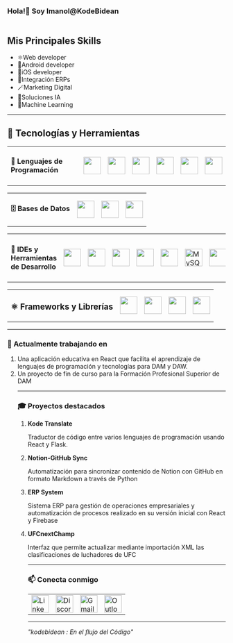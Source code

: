 <h3> Hola!👋 Soy Imanol@KodeBidean </h3>

<img src=""></img>

<h2>Mis Principales Skills</h2>  

<ul>
  <li>⚛️Web developer</li>
  <li>📱Android developer</li>
  <li>🍏iOS developer</li>
  <li>🏢Integración ERPs</li>
  <li>🪄Marketing Digital</li>
  <li>🧠Soluciones IA</li>
  <li>🤖Machine Learning</li>
</ul>
<hr>
<h2>🚀 Tecnologías y Herramientas</h2>
<table>
  <tbody>
    <td><h4>🦜 Lenguajes de Programación</h4> </td>
    <td><img src="https://cdn.jsdelivr.net/gh/devicons/devicon/icons/java/java-original.svg" width="40" height="40"/></td>
    <td><img src="https://cdn.jsdelivr.net/gh/devicons/devicon/icons/kotlin/kotlin-original.svg" width="40" height="40"/></td>
    <td><img src="https://cdn.jsdelivr.net/gh/devicons/devicon/icons/python/python-original.svg" width="40" height="40"/></td>
    <td><img src="https://cdn.jsdelivr.net/gh/devicons/devicon/icons/javascript/javascript-original.svg" width="40" height="40"/></td>
    <td><img src="https://cdn.jsdelivr.net/gh/devicons/devicon/icons/swift/swift-original.svg" width="40" height="40"/></td>
    <td><img src="https://cdn.jsdelivr.net/gh/devicons/devicon/icons/cplusplus/cplusplus-original.svg" width="40" height="40"/></td>
  </tbody>
</table>

<table>
  <tbody>
    <td><h4>🗄️ Bases de Datos</h4></td>
    <td><img src="https://cdn.jsdelivr.net/gh/devicons/devicon/icons/mysql/mysql-original.svg" width="40" height="40"/></td>
    <td><img src="https://cdn.jsdelivr.net/gh/devicons/devicon/icons/postgresql/postgresql-original.svg" width="40" height="40"/></td>
    <td><img src="https://cdn.jsdelivr.net/gh/devicons/devicon/icons/mongodb/mongodb-original.svg" width="40" height="40"/></td>
  </tbody>
</table>

<table>
  <tbody>
    <td><h4>🔧 IDEs y Herramientas de Desarrollo</h4></td>
    <td><img src="https://cdn.jsdelivr.net/gh/devicons/devicon/icons/intellij/intellij-original.svg" width="40" height="40"/></td>
    <td><img src="https://cdn.jsdelivr.net/gh/devicons/devicon/icons/androidstudio/androidstudio-original.svg" width="40" height="40"/></td>
    <td><img src="https://cdn.jsdelivr.net/gh/devicons/devicon/icons/xcode/xcode-original.svg" width="40" height="40"/></td>
    <td><img src="https://cdn.jsdelivr.net/gh/devicons/devicon/icons/vscode/vscode-original.svg" width="40" height="40"/></td>
    <td><img src="https://cdn.jsdelivr.net/gh/devicons/devicon/icons/unity/unity-original.svg" width="40" height="40"/></td>
    <td><img src="https://cdn.jsdelivr.net/gh/devicons/devicon/icons/mysql/mysql-original-wordmark.svg" width="40" height="40" alt="MySQL Workbench"/></td>
    <td><img src="https://cdn.jsdelivr.net/gh/devicons/devicon/icons/bash/bash-original.svg" width="40" height="40"/></td>
    <td><img src="https://cdn.jsdelivr.net/gh/devicons/devicon/icons/docker/docker-original.svg" width="40" height="40"/></td>
    <td><img src="https://cdn.jsdelivr.net/gh/devicons/devicon/icons/nodejs/nodejs-original.svg" width="40" height="40"/></td>
    <td><img src="https://cdn.jsdelivr.net/gh/devicons/devicon/icons/git/git-original.svg" width="40" height="40"/></td>
    <td><img src="https://cdn.jsdelivr.net/gh/devicons/devicon/icons/github/github-original.svg" width="40" height="40"/></td>
  </tbody>
</table>
      
<table>
  <tbody>
    <td><h4><h3>⚛️ Frameworks y Librerías</h3> </h4></td>
    <td><img src="https://cdn.jsdelivr.net/gh/devicons/devicon/icons/react/react-original.svg" width="40" height="40"/></td>
    <td><img src="https://cdn.jsdelivr.net/gh/devicons/devicon/icons/angularjs/angularjs-original.svg" width="40" height="40"/></td>
    <td><img src="https://cdn.jsdelivr.net/gh/devicons/devicon/icons/spring/spring-original.svg" width="40" height="40"/></td>
    <td><img src="https://cdn.jsdelivr.net/gh/devicons/devicon/icons/flask/flask-original.svg" width="40" height="40"/></td>
  </tbody>
</table>


<hr>
<h3>🌱 Actualmente trabajando en</h3>
<ol>
  <li>Una aplicación educativa en React que facilita el aprendizaje de lenguajes de programación y tecnologías para DAM y DAW.</li>
  <li>Un proyecto de fin de curso para la Formación Profesional Superior de DAM</li>
</ul>
<hr>
<h3>🎓 Proyectos destacados</h3> 
<ol>
  <li>
    <a src="#">
      <b>Kode Translate</b>
    </a>
    <p>Traductor de código entre varios lenguajes de programación usando React y Flask.</p> 
  </li>
  
  <li>
    <a src="#">
      <b>Notion-GitHub Sync</b>
    </a>
    <p>Automatización para sincronizar contenido de Notion con GitHub en formato Markdown a través de Python</p>
  </li>
  
  <li>
    <a src="#">
      <b>ERP System</b>
    </a>
    <p>Sistema ERP para gestión de operaciones empresariales y automatización de procesos realizado en su versión inicial con React y Firebase</p>
  </li>
  
  <li>
    <a src="#">
      <b>UFCnextChamp</b>
    </a>
    <p>Interfaz que permite actualizar mediante importación XML las clasificaciones de luchadores de UFC</p>
  </li>
</ul>

<hr>
<h3>📫 Conecta conmigo</h3> 
<table style="border-collapse: collapse;">
  <tbody>
    <tr>
      <td style="border: none;">
        <a href="https://www.linkedin.com/in/imanol-mugueta-unsain-b18ba92b3/" target="_self">
          <img src="https://cdn.jsdelivr.net/gh/devicons/devicon/icons/linkedin/linkedin-original.svg" width="40" height="40" alt="LinkedIn"/>
        </a>
      </td>
      <td style="border: none;">
        <a href="https://discord.com/users/tu-discord-id" target="_self">
          <img src="https://cdn.jsdelivr.net/gh/devicons/devicon/icons/discord/discord-original.svg" width="40" height="40" alt="Discord"/>
        </a>  
      </td>
      <td style="border: none;">
        <a href="mailto:kodigolekua@gmail.com" target="_self">
          <img src="https://cdn.jsdelivr.net/gh/devicons/devicon/icons/gmail/gmail-original.svg" width="40" height="40" alt="Gmail"/>
        </a>
      </td>
      <td style="border: none;">
        <a href="mailto:kodeleku@outlook.com" target="_self">
          <img src="https://cdn.jsdelivr.net/gh/devicons/devicon/icons/outlook/outlook-original.svg" width="40" height="40" alt="Outlook"/>
        </a>
      </td>
    </tr>
  </tbody>
</table>



<hr>

<em>"kodebidean : En el flujo del Código"</em>
